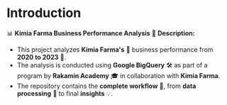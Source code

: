 # Introduction
📊 **Kimia Farma Business Performance Analysis**
📌 **Description:**
- This project analyzes **Kimia Farma's** 🏥 business performance from **2020 to 2023** 📅.
- The analysis is conducted using **Google BigQuery** 🛠️ as part of a program by **Rakamin Academy** 🎓 in collaboration with **Kimia Farma**.
- The repository contains the **complete workflow** 🔄, from **data processing** 🧩 to final **insights** 💡.
